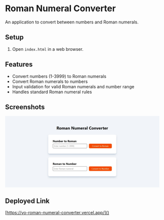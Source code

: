 # Roman Numeral Converter

An application to convert between numbers and Roman numerals.

## Setup

1. Open `index.html` in a web browser.

## Features

- Convert numbers (1-3999) to Roman numerals
- Convert Roman numerals to numbers
- Input validation for valid Roman numerals and number range
- Handles standard Roman numeral rules

## Screenshots

![Roman Numeral Converter Screenshot](../projects-img/covert.jpeg)

## Deployed Link

[https://vo-roman-numeral-converter.vercel.app/]()
